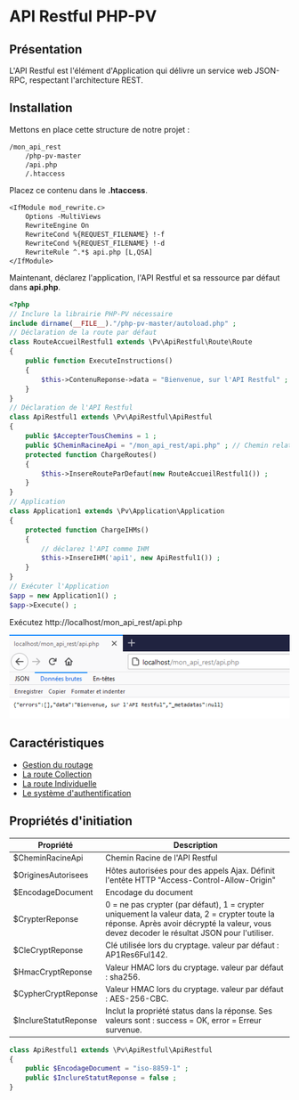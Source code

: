 # API Restful PHP-PV

## Présentation

L'API Restful est l'élément d'Application qui délivre un service web JSON-RPC, respectant l'architecture REST.

## Installation

Mettons en place cette structure de notre projet :

```
/mon_api_rest
	/php-pv-master
	/api.php
	/.htaccess
```

Placez ce contenu dans le **.htaccess**.

```
<IfModule mod_rewrite.c>
    Options -MultiViews
    RewriteEngine On
	RewriteCond %{REQUEST_FILENAME} !-f
	RewriteCond %{REQUEST_FILENAME} !-d
	RewriteRule ^.*$ api.php [L,QSA]
</IfModule>
```

Maintenant, déclarez l'application, l'API Restful et sa ressource par défaut dans **api.php**.

```php
<?php
// Inclure la librairie PHP-PV nécessaire
include dirname(__FILE__)."/php-pv-master/autoload.php" ;
// Déclaration de la route par défaut
class RouteAccueilRestful1 extends \Pv\ApiRestful\Route\Route
{
	public function ExecuteInstructions()
	{
		$this->ContenuReponse->data = "Bienvenue, sur l'API Restful" ;
	}
}
// Déclaration de l'API Restful
class ApiRestful1 extends \Pv\ApiRestful\ApiRestful
{
	public $AccepterTousChemins = 1 ;
	public $CheminRacineApi = "/mon_api_rest/api.php" ; // Chemin relatif du serveur web
	protected function ChargeRoutes()
	{
		$this->InsereRouteParDefaut(new RouteAccueilRestful1()) ;
	}
}
// Application
class Application1 extends \Pv\Application\Application
{
	protected function ChargeIHMs()
	{
		// déclarez l'API comme IHM
		$this->InsereIHM('api1', new ApiRestful1()) ;
	}
}
// Exécuter l'Application
$app = new Application1() ;
$app->Execute() ;
```

Exécutez http://localhost/mon_api_rest/api.php

![Apercu de api.php](images/api_rest_install.png)

## Caractéristiques

- [Gestion du routage](apirestful/routage.md)
- [La route Collection](apirestful/collection.md)
- [La route Individuelle](apirestful/individuel.md)
- [Le système d'authentification](apirestful/auth.md)

## Propriétés d'initiation

Propriété | Description
------------ | -------------
\$CheminRacineApi | Chemin Racine de l'API Restful
\$OriginesAutorisees | Hôtes autorisées pour des appels Ajax. Définit l'entête HTTP "Access-Control-Allow-Origin"
\$EncodageDocument | Encodage du document
\$CrypterReponse | 0 = ne pas crypter (par défaut), 1 = crypter uniquement la valeur data, 2 = crypter toute la réponse. Après avoir décrypté la valeur, vous devez decoder le résultat JSON pour l'utiliser.
\$CleCryptReponse | Clé utilisée lors du cryptage. valeur par défaut : AP1Res6Ful142.
\$HmacCryptReponse | Valeur HMAC lors du cryptage. valeur par défaut : sha256.
\$CypherCryptReponse | Valeur HMAC lors du cryptage. valeur par défaut : AES-256-CBC.
\$InclureStatutReponse | Inclut la propriété status dans la réponse. Ses valeurs sont : success = OK, error = Erreur survenue.

```php
class ApiRestful1 extends \Pv\ApiRestful\ApiRestful
{
	public $EncodageDocument = "iso-8859-1" ;
	public $InclureStatutReponse = false ;
}
```


